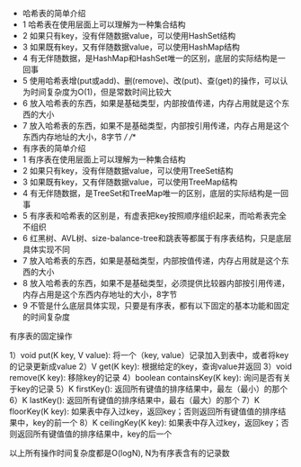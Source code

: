 
* 哈希表的简单介绍
* 1 哈希表在使用层面上可以理解为一种集合结构
* 2 如果只有key，没有伴随数据value，可以使用HashSet结构
* 3 如果既有key，又有伴随数据value，可以使用HashMap结构
* 4 有无伴随数据，是HashMap和HashSet唯一的区别，底层的实际结构是一回事
* 5 使用哈希表增(put或add)、删(remove)、改(put)、查(get)的操作，可以认为时间复杂度为O(1)，但是常数时间比较大
* 6 放入哈希表的东西，如果是基础类型，内部按值传递，内存占用就是这个东西的大小
* 7 放入哈希表的东西，如果不是基础类型，内部按引用传递，内存占用是这个东西内存地址的大小，8字节
  */
  /**
* 有序表的简单介绍
* 1 有序表在使用层面上可以理解为一种集合结构
* 2 如果只有key，没有伴随数据value，可以使用TreeSet结构
* 3 如果既有key，又有伴随数据value，可以使用TreeMap结构
* 4 有无伴随数据，是TreeSet和TreeMap唯一的区别，底层的实际结构是一回事
* 5 有序表和哈希表的区别是，有虚表把key按照顺序组织起来，而哈希表完全不组织
* 6 红黑树、AVL树、size-balance-tree和跳表等都属于有序表结构，只是底层具体实现不同
* 7 放入哈希表的东西，如果是基础类型，内部按值传递，内存占用就是这个东西的大小
* 8 放入哈希表的东西，如果不是基础类型，必须提供比较器内部按引用传递，内存占用是这个东西内存地址的大小，8字节
* 9 不管是什么底层具体实现，只要是有序表，都有以下固定的基本功能和固定的时间复杂度

有序表的固定操作

1）void put(K key, V value): 将一个（key, value）记录加入到表中，或者将key的记录更新成value
2）V get(K key): 根据给定的key，查询value并返回
3）void remove(K key): 移除key的记录
4）boolean containsKey(K key): 询问是否有关于key的记录
5）K firstKey(): 返回所有键值的排序结果中，最左（最小）的那个
6）K lastKey(): 返回所有键值的排序结果中，最右（最大）的那个
7）K floorKey(K key): 如果表中存入过key，返回key；否则返回所有键值值的排序结果中，key的前一个
8）K ceilingKey(K key): 如果表中存入过key，返回key；否则返回所有键值值的排序结果中，key的后一个

以上所有操作时间复杂度都是O(logN), N为有序表含有的记录数


